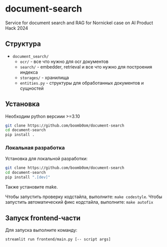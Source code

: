 # document-search
Service for document search and RAG for Nornickel case on AI Product Hack 2024

## Структура

- `document_search/`
    - `ocr/` - все что нужно для ocr документов
    - `search/` - embedder, retrieval и все что нужно для построения индекса
    - `storages/` - хранилища
    - `entities.py` - структуры для обработанных документов и сущностей

## Установка

Необходим python версиии >=3.10

```bash
git clone https://github.com/boomb0om/document-search
cd document-search
pip install .
```

### Локальная разработка

Установка для локальной разработки:

```bash
git clone https://github.com/boomb0om/document-search
cd document-search
pip install ".[dev]"
```

Также установите make.

Чтобы запустить проверку кодстайла, выполните: `make codestyle`. Чтобы запустить автоматический фикс кодстайла, выполните: `make autofix`


## Запуск frontend-части
Для запуска выполните команду:
```bash
streamlit run frontend/main.py [-- script args]
```